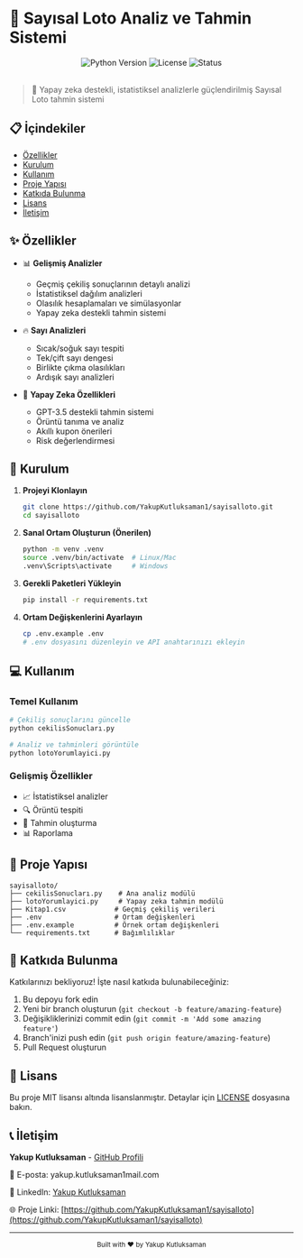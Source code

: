 # 🎲 Sayısal Loto Analiz ve Tahmin Sistemi

<div align="center">
  <img src="https://img.shields.io/badge/Python-3.8%2B-blue" alt="Python Version">
  <img src="https://img.shields.io/badge/License-MIT-green" alt="License">
  <img src="https://img.shields.io/badge/Status-Active-brightgreen" alt="Status">
</div>

<br>

> 🔮 Yapay zeka destekli, istatistiksel analizlerle güçlendirilmiş Sayısal Loto tahmin sistemi

## 📋 İçindekiler

- [Özellikler](#-özellikler)
- [Kurulum](#-kurulum)
- [Kullanım](#-kullanım)
- [Proje Yapısı](#-proje-yapısı)
- [Katkıda Bulunma](#-katkıda-bulunma)
- [Lisans](#-lisans)
- [İletişim](#-iletişim)

## ✨ Özellikler

- 📊 **Gelişmiş Analizler**
  - Geçmiş çekiliş sonuçlarının detaylı analizi
  - İstatistiksel dağılım analizleri
  - Olasılık hesaplamaları ve simülasyonlar
  - Yapay zeka destekli tahmin sistemi

- 🔥 **Sayı Analizleri**
  - Sıcak/soğuk sayı tespiti
  - Tek/çift sayı dengesi
  - Birlikte çıkma olasılıkları
  - Ardışık sayı analizleri

- 🤖 **Yapay Zeka Özellikleri**
  - GPT-3.5 destekli tahmin sistemi
  - Örüntü tanıma ve analiz
  - Akıllı kupon önerileri
  - Risk değerlendirmesi

## 🚀 Kurulum

1. **Projeyi Klonlayın**
   ```bash
   git clone https://github.com/YakupKutluksaman1/sayisalloto.git
   cd sayisalloto
   ```

2. **Sanal Ortam Oluşturun (Önerilen)**
   ```bash
   python -m venv .venv
   source .venv/bin/activate  # Linux/Mac
   .venv\Scripts\activate     # Windows
   ```

3. **Gerekli Paketleri Yükleyin**
   ```bash
   pip install -r requirements.txt
   ```

4. **Ortam Değişkenlerini Ayarlayın**
   ```bash
   cp .env.example .env
   # .env dosyasını düzenleyin ve API anahtarınızı ekleyin
   ```

## 💻 Kullanım

### Temel Kullanım
```bash
# Çekiliş sonuçlarını güncelle
python cekilisSonucları.py

# Analiz ve tahminleri görüntüle
python lotoYorumlayici.py
```

### Gelişmiş Özellikler
- 📈 İstatistiksel analizler
- 🔍 Örüntü tespiti
- 🎯 Tahmin oluşturma
- 📊 Raporlama

## 📁 Proje Yapısı

```
sayisalloto/
├── cekilisSonucları.py    # Ana analiz modülü
├── lotoYorumlayici.py     # Yapay zeka tahmin modülü
├── Kitap1.csv            # Geçmiş çekiliş verileri
├── .env                  # Ortam değişkenleri
├── .env.example          # Örnek ortam değişkenleri
└── requirements.txt      # Bağımlılıklar
```

## 🤝 Katkıda Bulunma

Katkılarınızı bekliyoruz! İşte nasıl katkıda bulunabileceğiniz:

1. Bu depoyu fork edin
2. Yeni bir branch oluşturun (`git checkout -b feature/amazing-feature`)
3. Değişikliklerinizi commit edin (`git commit -m 'Add some amazing feature'`)
4. Branch'inizi push edin (`git push origin feature/amazing-feature`)
5. Pull Request oluşturun

## 📄 Lisans

Bu proje MIT lisansı altında lisanslanmıştır. Detaylar için [LICENSE](LICENSE) dosyasına bakın.

## 📞 İletişim

**Yakup Kutluksaman** - [GitHub Profili](https://github.com/YakupKutluksaman1)

📧 E-posta: yakup.kutluksaman1mail.com

🔗 LinkedIn: [Yakup Kutluksaman](https://www.linkedin.com/in/yakup-kutluksaman/)

🌐 Proje Linki: [https://github.com/YakupKutluksaman1/sayisalloto](https://github.com/YakupKutluksaman1/sayisalloto)

---

<div align="center">
  <sub>Built with ❤️ by Yakup Kutluksaman</sub>
</div> 